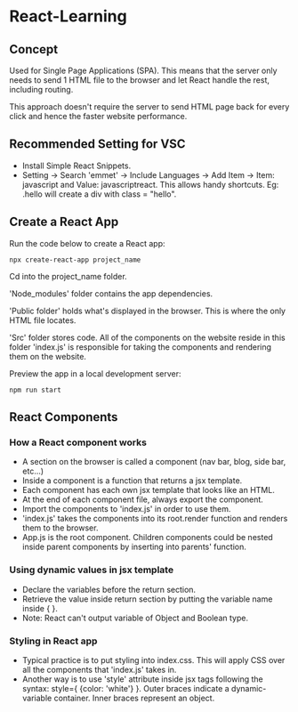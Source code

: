 # React-Learning


## Concept
Used for Single Page Applications (SPA). This means that the server only needs to send 1 HTML file to the browser and let React handle the rest, including routing.

This approach doesn't require the server to send HTML page back for every click and hence the faster website performance.


## Recommended Setting for VSC
* Install Simple React Snippets.
* Setting -> Search 'emmet' -> Include Languages -> Add Item -> Item: javascript and Value: javascriptreact. This allows handy shortcuts. Eg: .hello will create a div with class = "hello".


## Create a React App
Run the code below to create a React app:
```
npx create-react-app project_name
```
Cd into the project_name folder.

'Node_modules' folder contains the app dependencies.

'Public folder' holds what's displayed in the browser. This is where the only HTML file locates.

'Src' folder stores code. All of the components on the website reside in this folder 'index.js' is responsible for taking the components and rendering them on the website.

Preview the app in a local development server:
```
npm run start
```


## React Components

### How a React component works
* A section on the browser is called a component (nav bar, blog, side bar, etc...)
* Inside a component is a function that returns a jsx template.
* Each component has each own jsx template that looks like an HTML. 
* At the end of each component file, always export the component.
* Import the components to 'index.js' in order to use them.
* 'index.js' takes the components into its root.render function and renders them to the browser.
* App.js is the root component. Children components could be nested inside parent components by inserting <ChildComponent /> into parents' function.

### Using dynamic values in jsx template
* Declare the variables before the return section.
* Retrieve the value inside return section by putting the variable name inside { }.
* Note: React can't output variable of Object and Boolean type.

### Styling in React app
* Typical practice is to put styling into index.css. This will apply CSS over all the components that 'index.js' takes in. 
* Another way is to use 'style' attribute inside jsx tags following the syntax: style={ {color: 'white'} }. Outer braces indicate a dynamic-variable container. Inner braces represent an object.